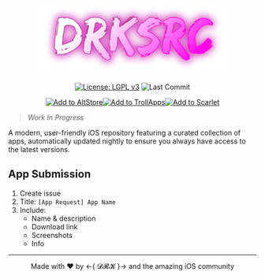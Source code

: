 <h1 align="center">
<img src="static/assets/DRKSRC (Header)(Pink).png" alt="DRKSRC" width="384">
</h1>

<div align="center">

[![License: LGPL v3](https://img.shields.io/badge/License-LGPL_v3-blue.svg)](https://www.gnu.org/licenses/lgpl-3.0) ![Last Commit](https://img.shields.io/github/last-commit/DRKCTRLDEV/DRKSRC)
</div>
<div align='center'>

[![Add to AltStore](https://img.shields.io/badge/Add%20to%20AltStore-0048ba?style=for-the-badge)](https://fwuf.in/#/altstore://add?url=https://raw.githubusercontent.com/DRKCTRLDEV/DRKSRC/main/altstore.json)[![Add to TrollApps](https://img.shields.io/badge/Add%20to%20TrollApps-B85CFD?style=for-the-badge)](https://fwuf.in/#/trollapps://add?url=https://raw.githubusercontent.com/DRKCTRLDEV/DRKSRC/main/trollapps.json)[![Add to Scarlet](https://img.shields.io/badge/Add%20to%20Scarlet-ff0000?style=for-the-badge)](https://fwuf.in/#/scarlet://repo=https://raw.githubusercontent.com/DRKCTRLDEV/DRKSRC/main/scarlet.json)
</div>

>*Work In Progress*

A modern, user-friendly iOS repository featuring a curated collection of apps, automatically updated nightly to ensure you always have access to the latest versions.

## App Submission

1. Create issue
2. Title: `[App Request] App Name`
3. Include:
   - Name & description
   - Download link
   - Screenshots
   - Info

---

<div align="center">
  Made with ❤️ by ←{ 𝓓𝓡𝓚 }→ and the amazing iOS community
</div>